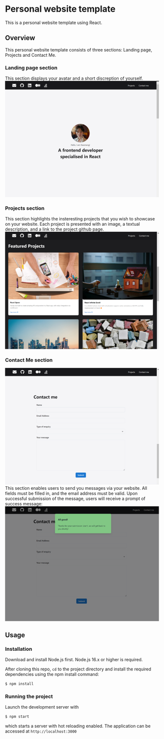 # Personal website template
This is a personal website template using React.
## Overview
This personal website template consists of three sections: Landing page, Projects and Contact Me.
### Landing page section
This section displays your avatar and a short discreption of yourself.
![landing page](images/landing.png)
### Projects section
This section highlights the insteresting projects that you wish to showcase on your website. Each project is presented with an image, a textual description, and a link to the project github page.
![project](images/project.png)
### Contact Me section
![contactme](./images/contactme.png)
This section enables users to send you messages via your website. All fields must be filled in, and the email address must be valid. Upon successful submission of the message, users will receive a prompt of success message:
![success](./images/success.png)


## Usage
### Installation
Download and install Node.js first. Node.js 16.x or higher is required.

After cloning this repo, `cd` to the project directory and install the required dependencies using the npm install command:

```bash
$ npm install
```
### Running the project
Launch the development server with 
```bash
$ npm start
```
which starts a server with hot reloading enabled. The application can be accessed at `http://localhost:3000`


